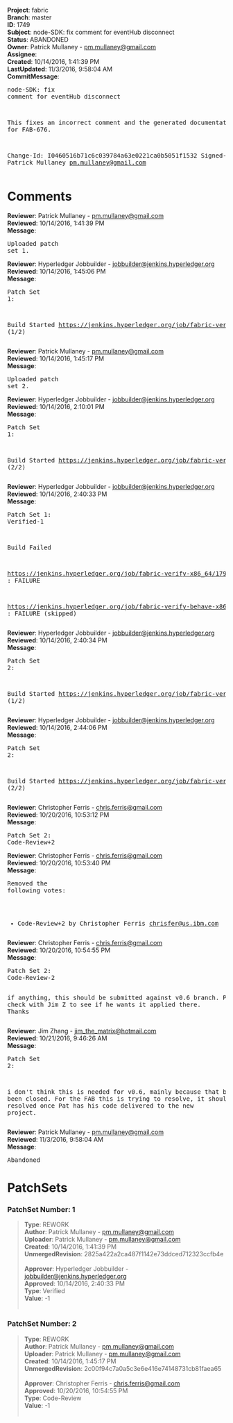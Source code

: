 <strong>Project</strong>: fabric<br><strong>Branch</strong>: master<br><strong>ID</strong>: 1749<br><strong>Subject</strong>: node-SDK: fix comment for eventHub disconnect<br><strong>Status</strong>: ABANDONED<br><strong>Owner</strong>: Patrick Mullaney - pm.mullaney@gmail.com<br><strong>Assignee</strong>:<br><strong>Created</strong>: 10/14/2016, 1:41:39 PM<br><strong>LastUpdated</strong>: 11/3/2016, 9:58:04 AM<br><strong>CommitMessage</strong>:<br><pre>node-SDK: fix comment for eventHub disconnect

This fixes an incorrect comment and the generated documentation.
Fix for FAB-676.

Change-Id: I0460516b71c6c039784a63e0221ca0b5051f1532
Signed-off-by: Patrick Mullaney <pm.mullaney@gmail.com>
</pre><h1>Comments</h1><strong>Reviewer</strong>: Patrick Mullaney - pm.mullaney@gmail.com<br><strong>Reviewed</strong>: 10/14/2016, 1:41:39 PM<br><strong>Message</strong>: <pre>Uploaded patch set 1.</pre><strong>Reviewer</strong>: Hyperledger Jobbuilder - jobbuilder@jenkins.hyperledger.org<br><strong>Reviewed</strong>: 10/14/2016, 1:45:06 PM<br><strong>Message</strong>: <pre>Patch Set 1:

Build Started https://jenkins.hyperledger.org/job/fabric-verify-x86_64/1798/ (1/2)</pre><strong>Reviewer</strong>: Patrick Mullaney - pm.mullaney@gmail.com<br><strong>Reviewed</strong>: 10/14/2016, 1:45:17 PM<br><strong>Message</strong>: <pre>Uploaded patch set 2.</pre><strong>Reviewer</strong>: Hyperledger Jobbuilder - jobbuilder@jenkins.hyperledger.org<br><strong>Reviewed</strong>: 10/14/2016, 2:10:01 PM<br><strong>Message</strong>: <pre>Patch Set 1:

Build Started https://jenkins.hyperledger.org/job/fabric-verify-behave-x86_64/697/ (2/2)</pre><strong>Reviewer</strong>: Hyperledger Jobbuilder - jobbuilder@jenkins.hyperledger.org<br><strong>Reviewed</strong>: 10/14/2016, 2:40:33 PM<br><strong>Message</strong>: <pre>Patch Set 1: Verified-1

Build Failed 

https://jenkins.hyperledger.org/job/fabric-verify-x86_64/1798/ : FAILURE

https://jenkins.hyperledger.org/job/fabric-verify-behave-x86_64/697/ : FAILURE (skipped)</pre><strong>Reviewer</strong>: Hyperledger Jobbuilder - jobbuilder@jenkins.hyperledger.org<br><strong>Reviewed</strong>: 10/14/2016, 2:40:34 PM<br><strong>Message</strong>: <pre>Patch Set 2:

Build Started https://jenkins.hyperledger.org/job/fabric-verify-x86_64/1799/ (1/2)</pre><strong>Reviewer</strong>: Hyperledger Jobbuilder - jobbuilder@jenkins.hyperledger.org<br><strong>Reviewed</strong>: 10/14/2016, 2:44:06 PM<br><strong>Message</strong>: <pre>Patch Set 2:

Build Started https://jenkins.hyperledger.org/job/fabric-verify-behave-x86_64/698/ (2/2)</pre><strong>Reviewer</strong>: Christopher Ferris - chris.ferris@gmail.com<br><strong>Reviewed</strong>: 10/20/2016, 10:53:12 PM<br><strong>Message</strong>: <pre>Patch Set 2: Code-Review+2</pre><strong>Reviewer</strong>: Christopher Ferris - chris.ferris@gmail.com<br><strong>Reviewed</strong>: 10/20/2016, 10:53:40 PM<br><strong>Message</strong>: <pre>Removed the following votes:

* Code-Review+2 by Christopher Ferris <chrisfer@us.ibm.com>
</pre><strong>Reviewer</strong>: Christopher Ferris - chris.ferris@gmail.com<br><strong>Reviewed</strong>: 10/20/2016, 10:54:55 PM<br><strong>Message</strong>: <pre>Patch Set 2: Code-Review-2

if anything, this should be submitted against v0.6 branch. Please check with Jim Z to see if he wants it applied there. Thanks</pre><strong>Reviewer</strong>: Jim Zhang - jim_the_matrix@hotmail.com<br><strong>Reviewed</strong>: 10/21/2016, 9:46:26 AM<br><strong>Message</strong>: <pre>Patch Set 2:

i don't think this is needed for v0.6, mainly because that branch has been closed. For the FAB this is trying to resolve, it should be marked resolved once Pat has his code delivered to the new project.</pre><strong>Reviewer</strong>: Patrick Mullaney - pm.mullaney@gmail.com<br><strong>Reviewed</strong>: 11/3/2016, 9:58:04 AM<br><strong>Message</strong>: <pre>Abandoned</pre><h1>PatchSets</h1><h3>PatchSet Number: 1</h3><blockquote><strong>Type</strong>: REWORK<br><strong>Author</strong>: Patrick Mullaney - pm.mullaney@gmail.com<br><strong>Uploader</strong>: Patrick Mullaney - pm.mullaney@gmail.com<br><strong>Created</strong>: 10/14/2016, 1:41:39 PM<br><strong>UnmergedRevision</strong>: 2825a422a2ca487f1142e73ddced712323ccfb4e<br><br><strong>Approver</strong>: Hyperledger Jobbuilder - jobbuilder@jenkins.hyperledger.org<br><strong>Approved</strong>: 10/14/2016, 2:40:33 PM<br><strong>Type</strong>: Verified<br><strong>Value</strong>: -1<br><br></blockquote><h3>PatchSet Number: 2</h3><blockquote><strong>Type</strong>: REWORK<br><strong>Author</strong>: Patrick Mullaney - pm.mullaney@gmail.com<br><strong>Uploader</strong>: Patrick Mullaney - pm.mullaney@gmail.com<br><strong>Created</strong>: 10/14/2016, 1:45:17 PM<br><strong>UnmergedRevision</strong>: 2c00f94c7a0a5c3e6e416e74148731cb81faea65<br><br><strong>Approver</strong>: Christopher Ferris - chris.ferris@gmail.com<br><strong>Approved</strong>: 10/20/2016, 10:54:55 PM<br><strong>Type</strong>: Code-Review<br><strong>Value</strong>: -1<br><br></blockquote>